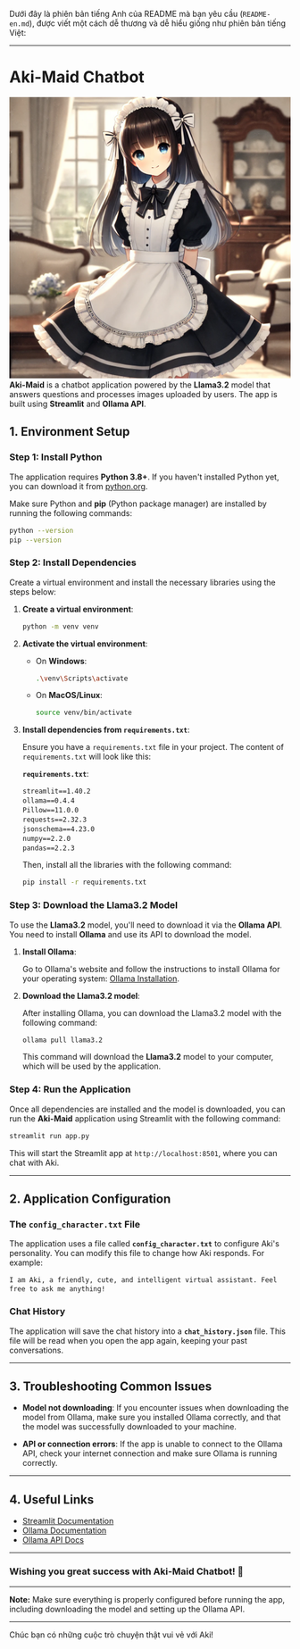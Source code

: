 Dưới đây là phiên bản tiếng Anh của README mà bạn yêu cầu (`README-en.md`), được viết một cách dễ thương và dễ hiểu giống như phiên bản tiếng Việt:

---

# Aki-Maid Chatbot
![Aki-Maid](aki-maid.webp)  
**Aki-Maid** is a chatbot application powered by the **Llama3.2** model that answers questions and processes images uploaded by users. The app is built using **Streamlit** and **Ollama API**.

## 1. **Environment Setup**

### Step 1: Install Python

The application requires **Python 3.8+**. If you haven't installed Python yet, you can download it from [python.org](https://www.python.org/downloads/).

Make sure Python and **pip** (Python package manager) are installed by running the following commands:

```bash
python --version
pip --version
```

### Step 2: Install Dependencies

Create a virtual environment and install the necessary libraries using the steps below:

1. **Create a virtual environment**:
   ```bash
   python -m venv venv
   ```

2. **Activate the virtual environment**:

   - On **Windows**:
     ```bash
     .\venv\Scripts\activate
     ```
   - On **MacOS/Linux**:
     ```bash
     source venv/bin/activate
     ```

3. **Install dependencies from `requirements.txt`**:

   Ensure you have a `requirements.txt` file in your project. The content of `requirements.txt` will look like this:

   **`requirements.txt`**:
   ```txt
   streamlit==1.40.2
   ollama==0.4.4
   Pillow==11.0.0
   requests==2.32.3
   jsonschema==4.23.0
   numpy==2.2.0
   pandas==2.2.3
   ```

   Then, install all the libraries with the following command:

   ```bash
   pip install -r requirements.txt
   ```

### Step 3: Download the **Llama3.2** Model

To use the **Llama3.2** model, you'll need to download it via the **Ollama API**. You need to install **Ollama** and use its API to download the model.

1. **Install Ollama**:

   Go to Ollama's website and follow the instructions to install Ollama for your operating system: [Ollama Installation](https://ollama.com/).

2. **Download the Llama3.2 model**:

   After installing Ollama, you can download the Llama3.2 model with the following command:

   ```bash
   ollama pull llama3.2
   ```

   This command will download the **Llama3.2** model to your computer, which will be used by the application.

### Step 4: Run the Application

Once all dependencies are installed and the model is downloaded, you can run the **Aki-Maid** application using Streamlit with the following command:

```bash
streamlit run app.py
```

This will start the Streamlit app at `http://localhost:8501`, where you can chat with Aki.

---

## 2. **Application Configuration**

### The `config_character.txt` File

The application uses a file called **`config_character.txt`** to configure Aki's personality. You can modify this file to change how Aki responds. For example:

```
I am Aki, a friendly, cute, and intelligent virtual assistant. Feel free to ask me anything!
```

### Chat History

The application will save the chat history into a **`chat_history.json`** file. This file will be read when you open the app again, keeping your past conversations.

---

## 3. **Troubleshooting Common Issues**

- **Model not downloading**: If you encounter issues when downloading the model from Ollama, make sure you installed Ollama correctly, and that the model was successfully downloaded to your machine.
  
- **API or connection errors**: If the app is unable to connect to the Ollama API, check your internet connection and make sure Ollama is running correctly.

---

## 4. **Useful Links**

- [Streamlit Documentation](https://docs.streamlit.io/)
- [Ollama Documentation](https://ollama.com/)
- [Ollama API Docs](https://docs.ollama.com/)

---

### Wishing you great success with Aki-Maid Chatbot! 🚀

---

**Note:** Make sure everything is properly configured before running the app, including downloading the model and setting up the Ollama API.

---

Chúc bạn có những cuộc trò chuyện thật vui vẻ với Aki!